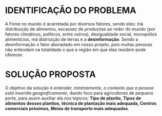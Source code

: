 # IDENTIFICAÇÃO DO PROBLEMA
  A Fome no mundo é acarretada por diversos fatores, sendo eles: má distribuição de alimentos, escassez de produções ao redor do mundo
  (por fatores climáticos, políticos, entre outros), desigualdade social, monopólios alimentícios, má distriuição de terras 
  e a **desinformação**. Sendo a desinformação o fator aboradado em nosso projeto, pois muitas pessoas não entendem na totalidade o que a região
  em que elas residem pode oferecer.
  
# SOLUÇÃO PROPOSTA
  O objetivo da solução é *entender, minimamente, o contexto que a pessoa está inserida geograficamente*, dando foco para agricultores de
  pequeno porte, para assim auxiliar ela nos tópicos: **Tipo de plantio, Tipos de alimentos desses plantios, técnica de plantação mais adequada, 
  Centros comerciais próximos, Meios de transporte mais adequados**.
